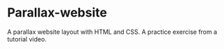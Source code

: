 # Parallax-website
A parallax website layout with HTML and CSS.
A practice exercise from a tutorial video.
